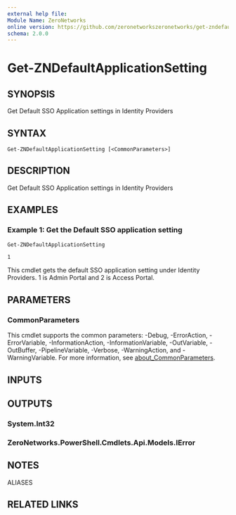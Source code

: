 ```yaml
---
external help file:
Module Name: ZeroNetworks
online version: https://github.com/zeronetworkszeronetworks/get-zndefaultapplicationsetting
schema: 2.0.0
---
```


# Get-ZNDefaultApplicationSetting

## SYNOPSIS
Get Default SSO Application settings in Identity Providers

## SYNTAX

```
Get-ZNDefaultApplicationSetting [<CommonParameters>]
```

## DESCRIPTION
Get Default SSO Application settings in Identity Providers

## EXAMPLES

### Example 1: Get the Default SSO application setting
```powershell
Get-ZNDefaultApplicationSetting
```

```output
1
```

This cmdlet gets the default SSO application setting under Identity Providers.
1 is Admin Portal and 2 is Access Portal.

## PARAMETERS

### CommonParameters
This cmdlet supports the common parameters: -Debug, -ErrorAction, -ErrorVariable, -InformationAction, -InformationVariable, -OutVariable, -OutBuffer, -PipelineVariable, -Verbose, -WarningAction, and -WarningVariable. For more information, see [about_CommonParameters](http://go.microsoft.com/fwlink/?LinkID=113216).

## INPUTS

## OUTPUTS

### System.Int32

### ZeroNetworks.PowerShell.Cmdlets.Api.Models.IError

## NOTES

ALIASES

## RELATED LINKS

